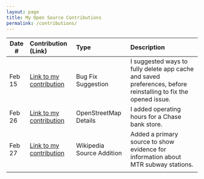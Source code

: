 ```yaml
---
layout: page
title: My Open Source Contributions
permalink: /contributions/
---
```


<!--
Type of the contribution should be "Wikipedia edit", "OpenStreet Map feature", "Documentation", "Course website", "Blog",
"Browser Add-on", etc.

The description should include a brief summary of what you did.

The link should bring us to a public page that shows your contribution. 

Replace the first row with your own contribution. 

-->





| Date #       | Contribution (Link)  | Type  | Description |
|---|:---|:---|:---|
| Feb 15   | [Link to my contribution](https://github.com/Clipy/Clipy/issues/516)    | Bug Fix Suggestion    |   I suggested ways to fully delete app cache and saved preferences, before reinstalling to fix the opened issue.    |
|  Feb 26  |   [Link to my contribution](https://www.openstreetmap.org/changeset/133071575)  |  OpenStreetMap Details  |   I added operating hours for a Chase bank store.   |
|   Feb 27  |  [Link to my contribution](https://en.wikipedia.org/w/index.php?title=Olympic_station&diff=prev&oldid=1141867389)    | Wikipedia Source Addition    |    Added a primary source to show evidence for information about MTR subway stations.  |
|     |     |     |      |

